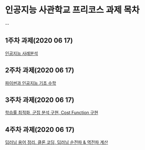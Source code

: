 # 인공지능 사관학교 프리코스 과제 목차
--
## 1주차 과제(2020 06 17)

[인공지능 사례분석](https://github.com/kimjaeyeol/---/blob/master/%EA%B4%91%EC%A3%BC_%EC%9D%B8%EA%B3%B5%EC%A7%80%EB%8A%A5_%EC%82%AC%EA%B4%80%ED%95%99%EA%B5%90_%ED%94%84%EB%A6%AC%EC%BD%94%EC%8A%A4.ipynb)


## 2주차 과제(2020 06 17)
[파이썬과 인공지능 기초 수학](https://github.com/kimjaeyeol/---/blob/master/2%E1%84%8C%E1%85%AE%E1%84%8E%E1%85%A1%E1%84%80%E1%85%AA%E1%84%8C%E1%85%A6_2.ipynb)


## 3주차 과제(2020 06 17)
[학습률 최적화, 군집 분석 구현, Cost Function 구현](https://github.com/kimjaeyeol/---/blob/master/3%EC%A3%BC%EC%B0%A8_%EA%B3%BC%EC%A0%9C%EC%9D%98_%EC%82%AC%EB%B3%B8.ipynb)


## 4주차 과제(2020 06 17)
[딥러닝 용어 정리, 클론 코딩, 딥러닝 순전파 & 역전파 계산](https://github.com/kimjaeyeol/---/blob/master/4%EC%A3%BC%EC%B0%A8_%EA%B3%BC%EC%A0%9C_ipynb%EC%9D%98_%EC%82%AC%EB%B3%B8.ipynb)
